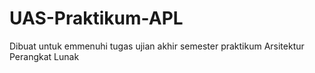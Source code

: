 # UAS-Praktikum-APL
Dibuat untuk emmenuhi tugas ujian akhir semester praktikum Arsitektur Perangkat Lunak
